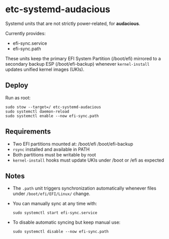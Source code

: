 # etc-systemd-audacious

Systemd units that are not strictly power-related, for **audacious**.

Currently provides:
- efi-sync.service
- efi-sync.path

These units keep the primary EFI System Partition (/boot/efi) mirrored to a secondary backup ESP (/boot/efi-backup) whenever `kernel-install` updates unified kernel images (UKIs).

## Deploy

Run as root:

    sudo stow --target=/ etc-systemd-audacious
    sudo systemctl daemon-reload
    sudo systemctl enable --now efi-sync.path

## Requirements

- Two EFI partitions mounted at:
    /boot/efi
    /boot/efi-backup
- `rsync` installed and available in PATH
- Both partitions must be writable by root
- `kernel-install` hooks must update UKIs under /boot or /efi as expected

## Notes

- The `.path` unit triggers synchronization automatically whenever files under `/boot/efi/EFI/Linux/` change.
- You can manually sync at any time with:

      sudo systemctl start efi-sync.service

- To disable automatic syncing but keep manual use:

      sudo systemctl disable --now efi-sync.path
